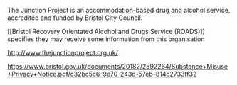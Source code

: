 The Junction Project is an accommodation-based drug and alcohol service, accredited and funded by Bristol City Council.

[[Bristol Recovery Orientated Alcohol and Drugs Service (ROADS)]] specifies they may receive some information from this organisation

http://www.thejunctionproject.org.uk/

https://www.bristol.gov.uk/documents/20182/2592264/Substance+Misuse+Privacy+Notice.pdf/c32bc5c6-9e70-243d-57eb-814c2733ff32